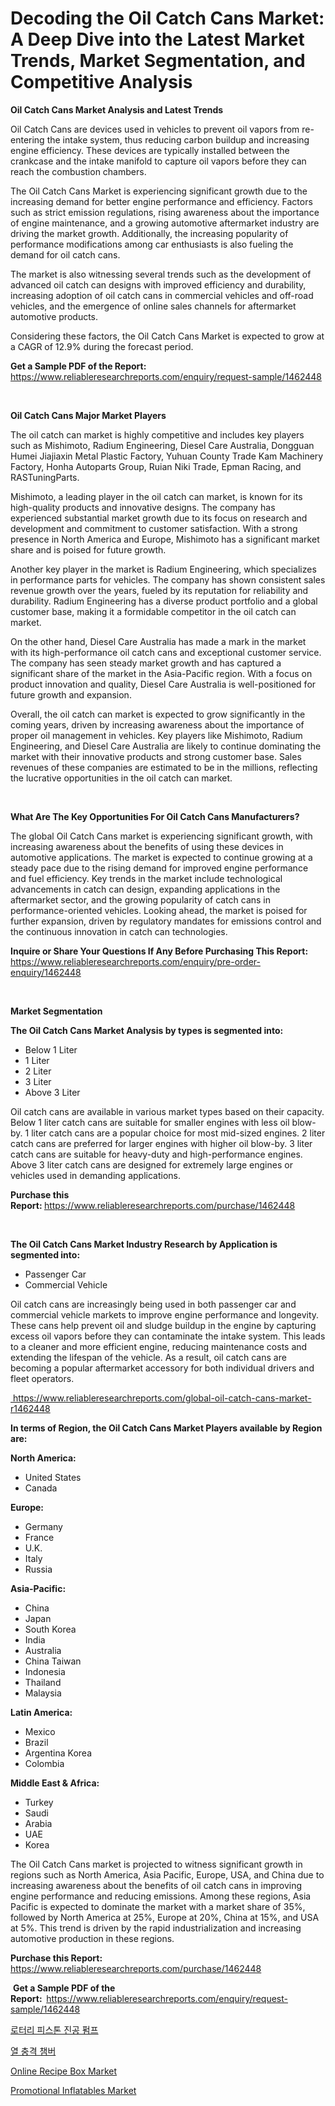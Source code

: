 <p><h1>Decoding the Oil Catch Cans Market: A Deep Dive into the Latest Market Trends, Market Segmentation, and Competitive Analysis</h1></p><p><strong>Oil Catch Cans Market Analysis and Latest Trends</strong></p>
<p><p>Oil Catch Cans are devices used in vehicles to prevent oil vapors from re-entering the intake system, thus reducing carbon buildup and increasing engine efficiency. These devices are typically installed between the crankcase and the intake manifold to capture oil vapors before they can reach the combustion chambers.</p><p>The Oil Catch Cans Market is experiencing significant growth due to the increasing demand for better engine performance and efficiency. Factors such as strict emission regulations, rising awareness about the importance of engine maintenance, and a growing automotive aftermarket industry are driving the market growth. Additionally, the increasing popularity of performance modifications among car enthusiasts is also fueling the demand for oil catch cans.</p><p>The market is also witnessing several trends such as the development of advanced oil catch can designs with improved efficiency and durability, increasing adoption of oil catch cans in commercial vehicles and off-road vehicles, and the emergence of online sales channels for aftermarket automotive products.</p><p>Considering these factors, the Oil Catch Cans Market is expected to grow at a CAGR of 12.9% during the forecast period.</p></p>
<p><strong>Get a Sample PDF of the Report:&nbsp;</strong> <a href="https://www.reliableresearchreports.com/enquiry/request-sample/1462448">https://www.reliableresearchreports.com/enquiry/request-sample/1462448</a></p>
<p>&nbsp;</p>
<p><strong>Oil Catch Cans Major Market Players</strong></p>
<p><p>The oil catch can market is highly competitive and includes key players such as Mishimoto, Radium Engineering, Diesel Care Australia, Dongguan Humei Jiajiaxin Metal Plastic Factory, Yuhuan County Trade Kam Machinery Factory, Honha Autoparts Group, Ruian Niki Trade, Epman Racing, and RASTuningParts. </p><p>Mishimoto, a leading player in the oil catch can market, is known for its high-quality products and innovative designs. The company has experienced substantial market growth due to its focus on research and development and commitment to customer satisfaction. With a strong presence in North America and Europe, Mishimoto has a significant market share and is poised for future growth.</p><p>Another key player in the market is Radium Engineering, which specializes in performance parts for vehicles. The company has shown consistent sales revenue growth over the years, fueled by its reputation for reliability and durability. Radium Engineering has a diverse product portfolio and a global customer base, making it a formidable competitor in the oil catch can market.</p><p>On the other hand, Diesel Care Australia has made a mark in the market with its high-performance oil catch cans and exceptional customer service. The company has seen steady market growth and has captured a significant share of the market in the Asia-Pacific region. With a focus on product innovation and quality, Diesel Care Australia is well-positioned for future growth and expansion.</p><p>Overall, the oil catch can market is expected to grow significantly in the coming years, driven by increasing awareness about the importance of proper oil management in vehicles. Key players like Mishimoto, Radium Engineering, and Diesel Care Australia are likely to continue dominating the market with their innovative products and strong customer base. Sales revenues of these companies are estimated to be in the millions, reflecting the lucrative opportunities in the oil catch can market.</p></p>
<p>&nbsp;</p>
<p><strong>What Are The Key Opportunities For Oil Catch Cans Manufacturers?</strong></p>
<p><p>The global Oil Catch Cans market is experiencing significant growth, with increasing awareness about the benefits of using these devices in automotive applications. The market is expected to continue growing at a steady pace due to the rising demand for improved engine performance and fuel efficiency. Key trends in the market include technological advancements in catch can design, expanding applications in the aftermarket sector, and the growing popularity of catch cans in performance-oriented vehicles. Looking ahead, the market is poised for further expansion, driven by regulatory mandates for emissions control and the continuous innovation in catch can technologies.</p></p>
<p><strong>Inquire or Share Your Questions If Any Before Purchasing This Report:</strong> <a href="https://www.reliableresearchreports.com/enquiry/pre-order-enquiry/1462448">https://www.reliableresearchreports.com/enquiry/pre-order-enquiry/1462448</a></p>
<p>&nbsp;</p>
<p><strong>Market Segmentation</strong></p>
<p><strong>The Oil Catch Cans Market Analysis by types is segmented into:</strong></p>
<p><ul><li>Below 1 Liter</li><li>1 Liter</li><li>2 Liter</li><li>3 Liter</li><li>Above 3 Liter</li></ul></p>
<p><p>Oil catch cans are available in various market types based on their capacity. Below 1 liter catch cans are suitable for smaller engines with less oil blow-by. 1 liter catch cans are a popular choice for most mid-sized engines. 2 liter catch cans are preferred for larger engines with higher oil blow-by. 3 liter catch cans are suitable for heavy-duty and high-performance engines. Above 3 liter catch cans are designed for extremely large engines or vehicles used in demanding applications.</p></p>
<p><strong>Purchase this Report:&nbsp;</strong><a href="https://www.reliableresearchreports.com/purchase/1462448">https://www.reliableresearchreports.com/purchase/1462448</a></p>
<p>&nbsp;</p>
<p><strong>The Oil Catch Cans Market Industry Research by Application is segmented into:</strong></p>
<p><ul><li>Passenger Car</li><li>Commercial Vehicle</li></ul></p>
<p><p>Oil catch cans are increasingly being used in both passenger car and commercial vehicle markets to improve engine performance and longevity. These cans help prevent oil and sludge buildup in the engine by capturing excess oil vapors before they can contaminate the intake system. This leads to a cleaner and more efficient engine, reducing maintenance costs and extending the lifespan of the vehicle. As a result, oil catch cans are becoming a popular aftermarket accessory for both individual drivers and fleet operators.</p></p>
<p><a href="https://www.reliableresearchreports.com/global-oil-catch-cans-market-r1462448">&nbsp;https://www.reliableresearchreports.com/global-oil-catch-cans-market-r1462448</a></p>
<p><strong>In terms of Region, the Oil Catch Cans Market Players available by Region are:</strong></p>
<p>
    <p> <strong> North America: </strong>
        <ul>
            <li>United States</li>
            <li>Canada</li>
        </ul>
        </p> 
    <p> <strong> Europe: </strong>
        <ul>
            <li>Germany</li>
            <li>France</li>
            <li>U.K.</li>
            <li>Italy</li>
            <li>Russia</li>
        </ul>
        </p> 
    <p> <strong> Asia-Pacific: </strong>
        <ul>
            <li>China</li>
            <li>Japan</li>
            <li>South Korea</li>
            <li>India</li>
            <li>Australia</li>
            <li>China Taiwan</li>
            <li>Indonesia</li>
            <li>Thailand</li>
            <li>Malaysia</li>
        </ul>
        </p> 
    <p> <strong> Latin America: </strong>
        <ul>
            <li>Mexico</li>
            <li>Brazil</li>
            <li>Argentina Korea</li>
            <li>Colombia</li>
        </ul>
        </p> 
    <p> <strong> Middle East & Africa: </strong>
        <ul>
            <li>Turkey</li>
            <li>Saudi</li>
            <li>Arabia</li>
            <li>UAE</li>
            <li>Korea</li>
        </ul>
    </p>
    </p>
<p><p>The Oil Catch Cans market is projected to witness significant growth in regions such as North America, Asia Pacific, Europe, USA, and China due to increasing awareness about the benefits of oil catch cans in improving engine performance and reducing emissions. Among these regions, Asia Pacific is expected to dominate the market with a market share of 35%, followed by North America at 25%, Europe at 20%, China at 15%, and USA at 5%. This trend is driven by the rapid industrialization and increasing automotive production in these regions.</p></p>
<p><strong>Purchase this Report: </strong><a href="https://www.reliableresearchreports.com/purchase/1462448">https://www.reliableresearchreports.com/purchase/1462448</a></p>
<p>&nbsp;<strong>Get a Sample PDF of the Report:&nbsp;&nbsp;</strong><a href="https://www.reliableresearchreports.com/enquiry/request-sample/1462448">https://www.reliableresearchreports.com/enquiry/request-sample/1462448</a></p>
<p><strong></strong></p>
<p><p><a href="https://medium.com/@jewelmohr02/%EB%A1%9C%ED%84%B0%EB%A6%AC-%ED%94%BC%EC%8A%A4%ED%86%A4-%EC%A7%84%EA%B3%B5-%ED%8E%8C%ED%94%84-%EC%8B%9C%EC%9E%A5-%EA%B2%BD%EC%9F%81-%EB%B6%84%EC%84%9D-%EC%8B%9C%EC%9E%A5-%EB%8F%99%ED%96%A5-%EB%B0%8F-2031%EB%85%84%EA%B9%8C%EC%A7%80-%EC%98%88%EC%B8%A1-d363d0c5dfd8">로터리 피스톤 진공 펌프</a></p><p><a href="https://medium.com/@jerrodhilll/%EC%97%B4%EC%B6%A9%EA%B2%A9%EC%8B%A4%ED%97%98%EC%8B%A4-%EC%8B%9C%EC%9E%A5-%EA%B7%9C%EB%AA%A8-%EB%B0%8F-%EC%8B%9C%EC%9E%A5-%EB%8F%99%ED%96%A5-%EC%99%84%EB%B2%BD%ED%95%9C-%EC%82%B0%EC%97%85-%EA%B0%9C%EC%9A%94-2024%EB%85%84%EB%B6%80%ED%84%B0-2031%EB%85%84%EA%B9%8C%EC%A7%80-5a84026e0b8c">열 충격 챔버</a></p><p><a href="https://www.linkedin.com/pulse/online-recipe-box-market-furnishes-information-share-trends-rb1hc?trackingId=uNi0yBGquEJC3n3ThWTRIQ%3D%3D">Online Recipe Box Market</a></p><p><a href="https://www.linkedin.com/pulse/promotional-inflatables-market-research-report-its-history-l34xc?trackingId=iL6JJuePk2TW0gAAMfv65g%3D%3D">Promotional Inflatables Market</a></p></p>